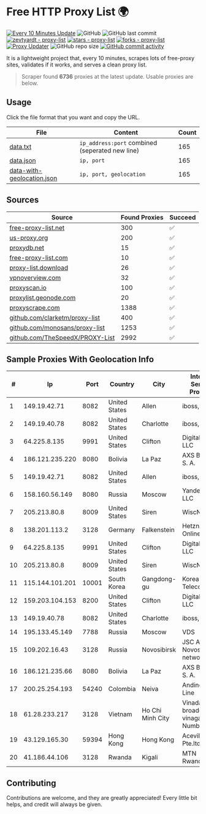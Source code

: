 
# Free HTTP Proxy List 🌍

[![Every 10 Minutes Update](https://github.com/mertguvencli/http-proxy-list/actions/workflows/main.yml/badge.svg?branch=main)](https://github.com/mertguvencli/http-proxy-list/actions/workflows/main.yml)
![GitHub](https://img.shields.io/github/license/mertguvencli/http-proxy-list)
![GitHub last commit](https://img.shields.io/github/last-commit/mertguvencli/http-proxy-list)
[![zevtyardt - proxy-list](https://img.shields.io/static/v1?label=zevtyardt&message=proxy-list&color=blue&logo=github)](https://github.com/zevtyardt/proxy-list "Go to GitHub repo")
[![stars - proxy-list](https://img.shields.io/github/stars/zevtyardt/proxy-list?style=social)](https://github.com/zevtyardt/proxy-list)
[![forks - proxy-list](https://img.shields.io/github/forks/zevtyardt/proxy-list?style=social)](https://github.com/zevtyardt/proxy-list)
[![Proxy Updater](https://github.com/zevtyardt/proxy-list/workflows/Proxy%20Updater/badge.svg)](https://github.com/zevtyardt/proxy-list/actions?query=workflow:"Proxy+Updater")
![GitHub repo size](https://img.shields.io/github/repo-size/zevtyardt/proxy-list)
[![GitHub commit activity](https://img.shields.io/github/commit-activity/m/zevtyardt/proxy-list?logo=commits)](https://github.com/zevtyardt/proxy-list/commits/main)

It is a lightweight project that, every 10 minutes, scrapes lots of free-proxy sites, validates if it works, and serves a clean proxy list.

> Scraper found **6736** proxies at the latest update. Usable proxies are below.

## Usage

Click the file format that you want and copy the URL.

|File|Content|Count|
|----|-------|-----|
|[data.txt](https://raw.githubusercontent.com/mertguvencli/http-proxy-list/main/proxy-list/data.txt)|`ip_address:port` combined (seperated new line)|165|
|[data.json](https://raw.githubusercontent.com/mertguvencli/http-proxy-list/main/proxy-list/data.json)|`ip, port`|165|
|[data-with-geolocation.json](https://raw.githubusercontent.com/mertguvencli/http-proxy-list/main/proxy-list/data-with-geolocation.json)|`ip, port, geolocation`|165|

## Sources

|Source|Found Proxies|Succeed|
|------|-------------|-------|
|[free-proxy-list.net](https://free-proxy-list.net)|300|✅|
|[us-proxy.org](https://www.us-proxy.org)|200|✅|
|[proxydb.net](http://proxydb.net)|15|✅|
|[free-proxy-list.com](https://free-proxy-list.com/?page=&port=&type%5B%5D=http&type%5B%5D=https&up_time=0&search=Search)|10|✅|
|[proxy-list.download](https://www.proxy-list.download/HTTP)|26|✅|
|[vpnoverview.com](https://vpnoverview.com/privacy/anonymous-browsing/free-proxy-servers)|32|✅|
|[proxyscan.io](https://www.proxyscan.io)|100|✅|
|[proxylist.geonode.com](https://proxylist.geonode.com/api/proxy-list?limit=300&page=1&sort_by=lastChecked&sort_type=desc&protocols=http,https)|20|✅|
|[proxyscrape.com](https://api.proxyscrape.com/v2/?request=displayproxies&protocol=http&timeout=10000&country=all&ssl=all&anonymity=all)|1388|✅|
|[github.com/clarketm/proxy-list](https://raw.githubusercontent.com/clarketm/proxy-list/master/proxy-list-raw.txt)|400|✅|
|[github.com/monosans/proxy-list](https://raw.githubusercontent.com/monosans/proxy-list/main/proxies/http.txt)|1253|✅|
|[github.com/TheSpeedX/PROXY-List](https://raw.githubusercontent.com/TheSpeedX/PROXY-List/master/http.txt)|2992|✅|


## Sample Proxies With Geolocation Info

|#|Ip|Port|Country|City|Internet Service Provider|
|-|--|----|-------|----|-------------------------|
|1|149.19.42.71|8082|United States|Allen|iboss, inc|
|2|149.19.40.78|8082|United States|Charlotte|iboss, inc|
|3|64.225.8.135|9991|United States|Clifton|DigitalOcean, LLC|
|4|186.121.235.220|8080|Bolivia|La Paz|AXS Bolivia S. A.|
|5|149.19.42.71|8082|United States|Allen|iboss, inc|
|6|158.160.56.149|8080|Russia|Moscow|Yandex.Cloud LLC|
|7|205.213.80.8|8009|United States|Siren|WiscNet|
|8|138.201.113.2|3128|Germany|Falkenstein|Hetzner Online GmbH|
|9|64.225.8.135|9991|United States|Clifton|DigitalOcean, LLC|
|10|205.213.80.8|8009|United States|Siren|WiscNet|
|11|115.144.101.201|10001|South Korea|Gangdong-gu|Korea Telecom|
|12|159.203.104.153|8200|United States|Clifton|DigitalOcean, LLC|
|13|149.19.40.78|8082|United States|Charlotte|iboss, inc|
|14|195.133.45.149|7788|Russia|Moscow|VDS|
|15|109.202.16.43|3128|Russia|Novosibirsk|JSC Avantel. Novosibirsk network|
|16|186.121.235.66|8080|Bolivia|La Paz|AXS Bolivia S. A.|
|17|200.25.254.193|54240|Colombia|Neiva|Andinet ON Line|
|18|61.28.233.217|3128|Vietnam|Ho Chi Minh City|Vinadata broadcast via vinagame AS Number|
|19|43.129.165.30|59394|Hong Kong|Hong Kong|Aceville Pte.ltd|
|20|41.186.44.106|3128|Rwanda|Kigali|MTN Rwandacell|



## Contributing

Contributions are welcome, and they are greatly appreciated! Every
little bit helps, and credit will always be given.

